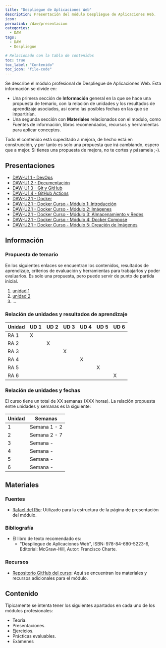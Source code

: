 ```yaml
---
title: "Despliegue de Aplicaciones Web"
description: Presentación del módulo Despliegue de Aplicaciones Web.
icon: 
permalink: /daw/presentacion
categories:
  - DAW
tags:
  - DAW
  - Despliegue

# Relacionado con la tabla de contenidos
toc: true
toc_label: "Contenido"
toc_icon: "file-code"
---
```



Se describe el módulo profesional de Despliegue de Aplicaciones Web. Esta información se divide en:

* Una primera sección de **Información** general en la que se hace una propuesta de temario, con la relación de unidades y los resultados de aprendizaje asociados, asi como las posibles fechas en las que se impartirían.
* Una segunda sección con **Materiales** relacionados con el modulo, como Fuentes de información, libros recomendados, recursos y herramientas para aplicar conceptos.

Todo el contenido está supeditado a mejora, de hecho está en construcción, y por tanto es solo una propuesta que irá cambiando, espero que a mejor. Si tienes una propuesta de mejora, no te cortes y pásamela ;-).

## Presentaciones

* [DAW-U1.1 - DevOps](https://revilofe.github.io/slides/section4-daw/DAW-U1.1.-DevOps.html)
* [DAW-U1.2 - Documentación](https://revilofe.github.io/slides/section4-daw/DAW-U1.2.-Documentacion.html)
* [DAW-U1.3 - Git y GitHub](https://revilofe.github.io/slides/section4-daw/DAW-U1.3.-GitGitHub.html)
* [DAW-U1.4 - GitHub Actions](https://revilofe.github.io/slides/section4-daw/DAW-U1.4.-GitHubAction.html)
* [DAW-U2.1 - Docker](https://revilofe.github.io/slides/section4-daw/DAW-U2.1.-Docker.html)
* [DAW-U2.1 - Docker Curso - Módulo 1: Introducción](https://revilofe.github.io/slides/section4-daw/DAW-U2.1.-Docker-curso-m1.html)
* [DAW-U2.1 - Docker Curso - Módulo 2: Imágenes](https://revilofe.github.io/slides/section4-daw/DAW-U2.1.-Docker-curso-m2.html)
* [DAW-U2.1 - Docker Curso - Módulo 3: Almacenamiento y Redes](https://revilofe.github.io/slides/section4-daw/DAW-U2.1.-Docker-curso-m3.html)
* [DAW-U2.1 - Docker Curso - Módulo 4: Docker Compose](https://revilofe.github.io/slides/section4-daw/DAW-U2.1.-Docker-curso-m4.html)
* [DAW-U2.1 - Docker Curso - Módulo 5: Creación de Imágenes](https://revilofe.github.io/slides/section4-daw/DAW-U2.1.-Docker-curso-m5.html)

## Información

### Propuesta de temario

En los siguientes enlaces se encuentran los contenidos, resultados de aprendizaje, criterios de evaluación y herramientas para trabajarlos y poder evaluarlos. Es solo una propuesta, pero puede servir de punto de partida inicial.

1. [unidad 1](u01/)     
2. [unidad 2](u02/)
3. ...

### Relación de unidades y resultados de aprendizaje

| Unidad | UD 1 | UD 2 | UD 3 | UD 4 | UD 5 | UD 6 |
| ------ | ---- | ---- | ---- | ---- | ---- | ---- |
| RA 1   | X    |      |      |      |      |      |
| RA 2   |      | X    |      |      |      |      |
| RA 3   |      |      |  X   |      |      |      |
| RA 4   |      |      |      |  X   |      |      |
| RA 5   |      |      |      |      |  X   |      |
| RA 6   |      |      |      |      |      | X    |

### Relación de unidades y fechas

El curso tiene un total de XX semanas (XXX horas). La relación propuesta entre unidades y semanas es la siguiente:

| Unidad | Semanas        |
| ------ | -------------- |
| 1      | Semana 1 - 2   |
| 2      | Semana 2 - 7   |
| 3      | Semana  -   |
| 4      | Semana  -  |
| 5      | Semana  -  |
| 6      | Semana  -  |

## Materiales

### Fuentes
- [Rafael del Rio](https://rafaeldelrio.github.io/): Utilizado para la estructura de la página de presentación del módulo.

### Bibliografía

* El libro de texto recomendado es: 
  * "Despliegue de Aplicaciones Web", ISBN: 978-84-680-5223-6, Editorial: McGraw-Hill, Autor: Francisco Charte.

### Recursos
* [Repositorio GitHub del curso](...): Aquí se encuentran los materiales y recursos adicionales para el módulo.


## Contenido

Típicamente se intenta tener los siguientes apartados en cada uno de los módulos profesionales:

- Teoría.
- Presentaciones.
- Ejercicios.
- Prácticas evaluables.
- Exámenes
